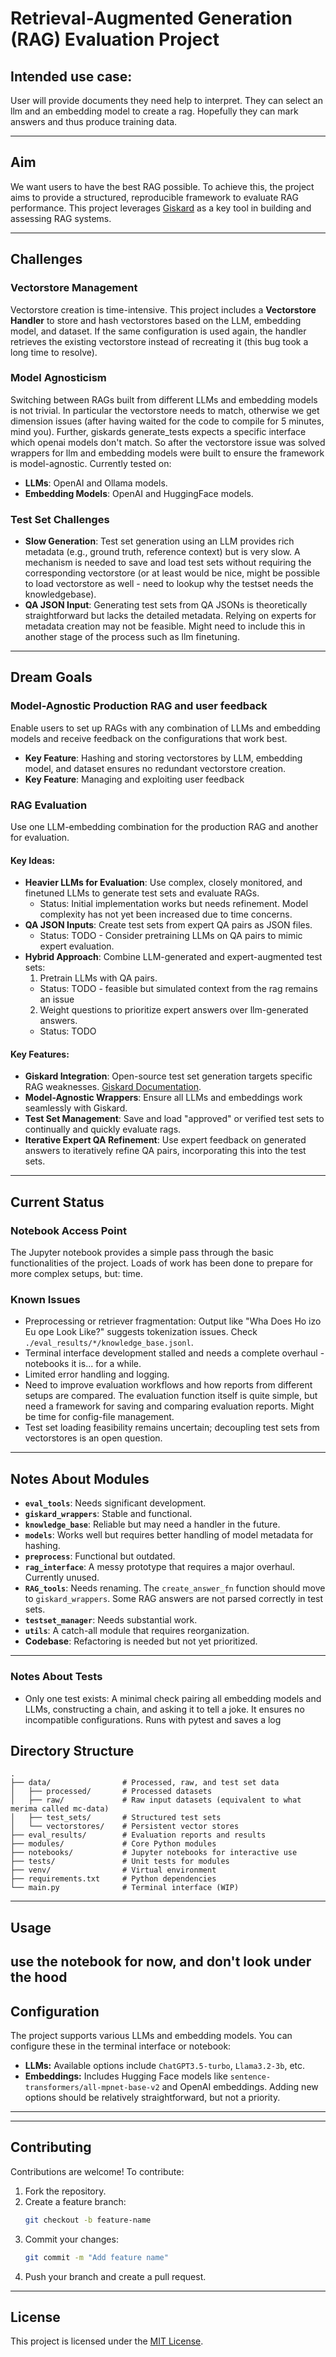 

# Retrieval-Augmented Generation (RAG) Evaluation Project

## Intended use case:
User will provide documents they need help to interpret. They can select an llm and an embedding model to create a rag. Hopefully they can mark answers and thus produce training data. 
 
---
## Aim

We want users to have the best RAG possible. To achieve this, the project aims to provide a structured, reproducible framework to evaluate RAG performance. This project leverages [Giskard](https://docs.giskard.ai) as a key tool in building and assessing RAG systems.

---

## Challenges

### Vectorstore Management  
Vectorstore creation is time-intensive. This project includes a **Vectorstore Handler** to store and hash vectorstores based on the LLM, embedding model, and dataset. If the same configuration is used again, the handler retrieves the existing vectorstore instead of recreating it (this bug took a long time to resolve).

### Model Agnosticism  
Switching between RAGs built from different LLMs and embedding models is not trivial. In particular the vectorstore needs to match, otherwise we get dimension issues (after having waited for the code to compile for 5 minutes, mind you). Further, giskards generate_tests expects a specific interface which openai models don't match. So after the vectorstore issue was solved wrappers for llm and embedding models were built to ensure the framework is model-agnostic. Currently tested on:
- **LLMs**: OpenAI and Ollama models.
- **Embedding Models**: OpenAI and HuggingFace models.

### Test Set Challenges  
- **Slow Generation**: Test set generation using an LLM provides rich metadata (e.g., ground truth, reference context) but is very slow. A mechanism is needed to save and load test sets without requiring the corresponding vectorstore (or at least would be nice, might be possible to load vectorstore as well - need to lookup why the testset needs the knowledgebase).
- **QA JSON Input**: Generating test sets from QA JSONs is theoretically straightforward but lacks the detailed metadata. Relying on experts for metadata creation may not be feasible. Might need to include this in another stage of the process such as llm finetuning. 

---

## Dream Goals

### Model-Agnostic Production RAG and user feedback  
Enable users to set up RAGs with any combination of LLMs and embedding models and receive feedback on the configurations that work best.  
- **Key Feature**: Hashing and storing vectorstores by LLM, embedding model, and dataset ensures no redundant vectorstore creation.
- **Key Feature**: Managing and exploiting user feedback

### RAG Evaluation  
Use one LLM-embedding combination for the production RAG and another for evaluation.

#### Key Ideas:
- **Heavier LLMs for Evaluation**: Use complex, closely monitored, and finetuned LLMs to generate test sets and evaluate RAGs.  
  - Status: Initial implementation works but needs refinement. Model complexity has not yet been increased due to time concerns.
- **QA JSON Inputs**: Create test sets from expert QA pairs as JSON files.  
  - Status: TODO - Consider pretraining LLMs on QA pairs to mimic expert evaluation.
- **Hybrid Approach**: Combine LLM-generated and expert-augmented test sets:
  1. Pretrain LLMs with QA pairs. 
  - Status: TODO - feasible but simulated context from the rag remains an issue
  2. Weight questions to prioritize expert answers over llm-generated answers.
  - Status: TODO

#### Key Features:
- **Giskard Integration**: Open-source test set generation targets specific RAG weaknesses. [Giskard Documentation](https://docs.giskard.ai/en/stable/reference/rag-toolset/testset_generation.html).  
- **Model-Agnostic Wrappers**: Ensure all LLMs and embeddings work seamlessly with Giskard.  
- **Test Set Management**: Save and load "approved" or verified test sets to continually and quickly evaluate rags. 
- **Iterative Expert QA Refinement**: Use expert feedback on generated answers to iteratively refine QA pairs, incorporating this into the test sets.

---

## Current Status

### Notebook Access Point  
The Jupyter notebook provides a simple pass through the basic functionalities of the project. Loads of work has been done to prepare for more complex setups, but: time. 

### Known Issues
- Preprocessing or retriever fragmentation: Output like "Wha  Does Ho izo  Eu ope Look Like?" suggests tokenization issues. Check `./eval_results/*/knowledge_base.jsonl`.  
- Terminal interface development stalled and needs a complete overhaul - notebooks it is... for a while.  
- Limited error handling and logging.  
- Need to improve evaluation workflows and how reports from different setups are compared. The evaluation function itself is quite simple, but need a framework for saving and comparing evaluation reports. Might be time for config-file management. 
- Test set loading feasibility remains uncertain; decoupling test sets from vectorstores is an open question.

---

## Notes About Modules

- **`eval_tools`**: Needs significant development.  
- **`giskard_wrappers`**: Stable and functional.  
- **`knowledge_base`**: Reliable but may need a handler in the future.  
- **`models`**: Works well but requires better handling of model metadata for hashing.  
- **`preprocess`**: Functional but outdated.  
- **`rag_interface`**: A messy prototype that requires a major overhaul. Currently unused.  
- **`RAG_tools`**: Needs renaming. The `create_answer_fn` function should move to `giskard_wrappers`. Some RAG answers are not parsed correctly in test sets.  
- **`testset_manager`**: Needs substantial work.  
- **`utils`**: A catch-all module that requires reorganization.  
- **Codebase**: Refactoring is needed but not yet prioritized.

---

### Notes About Tests
- Only one test exists: A minimal check pairing all embedding models and LLMs, constructing a chain, and asking it to tell a joke. It ensures no incompatible configurations. Runs with pytest and saves a log 

## Directory Structure

```
.
├── data/                # Processed, raw, and test set data
│   ├── processed/       # Processed datasets
│   ├── raw/             # Raw input datasets (equivalent to what merima called mc-data)
│   ├── test_sets/       # Structured test sets
│   └── vectorstores/    # Persistent vector stores
├── eval_results/        # Evaluation reports and results
├── modules/             # Core Python modules
├── notebooks/           # Jupyter notebooks for interactive use
├── tests/               # Unit tests for modules
├── venv/                # Virtual environment
├── requirements.txt     # Python dependencies
└── main.py              # Terminal interface (WIP)
```

---

## Usage
use the notebook for now, and don't look under the hood 
---

## Configuration
The project supports various LLMs and embedding models. You can configure these in the terminal interface or notebook:
- **LLMs:** Available options include `ChatGPT3.5-turbo`, `Llama3.2-3b`, etc.
- **Embeddings:** Includes Hugging Face models like `sentence-transformers/all-mpnet-base-v2` and OpenAI embeddings.
Adding new options should be relatively straightforward, but not a priority. 

---




---

## Contributing
Contributions are welcome! To contribute:
1. Fork the repository.
2. Create a feature branch:
   ```bash
   git checkout -b feature-name
   ```
3. Commit your changes:
   ```bash
   git commit -m "Add feature name"
   ```
4. Push your branch and create a pull request.

---

## License
This project is licensed under the [MIT License](LICENSE).